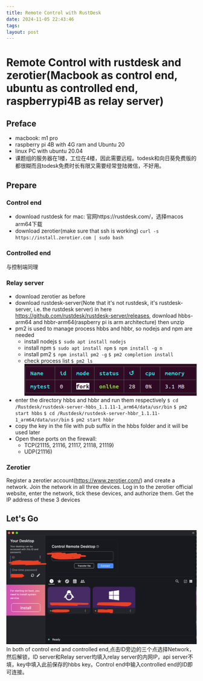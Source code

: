 ```yaml
---
title: Remote Control with RustDesk
date: 2024-11-05 22:43:46
tags:
layout: post
---
```

# Remote Control with rustdesk and zerotier(Macbook as control end, ubuntu as controlled end, raspberrypi4B as relay server)
## Preface
- macbook: m1 pro
- raspberry pi 4B with 4G ram and Ubuntu 20
- linux PC with ubuntu 20.04
- 课题组的服务器在1楼，工位在4楼，因此需要远程。todesk和向日葵免费版的都很糊而且todesk免费时长有限又需要经常登陆微信，不好用。
## Prepare
### Control end
- download rustdesk for mac: 官网https://rustdesk.com/，选择macos arm64下载
- download zerotier(make sure that ssh is working)
`curl -s https://install.zerotier.com | sudo bash`
### Controlled end
与控制端同理
### Relay server
- download zerotier as before
- download rustdesk-server(Note that it's not rustdesk, it's rustdesk-server, i.e. the rustdesk server) in here https://github.com/rustdesk/rustdesk-server/releases, download hbbs-arm64 and hbbr-arm64(raspberry pi is arm architecture) then unzip
- pm2 is used to manage process hbbs and hbbr, so nodejs and npm are needed
  - install nodejs
`$ sudo apt install nodejs`
  - install npm
`$ sudo apt install npm`
`$ npm install -g n`
  - install pm2
`$ npm install pm2 -g`
`$ pm2 completion install`
  - check process list
`$ pm2 ls`
![pm list](./Remote-Control-with-RustDesk/image.png)
- enter the  directory hbbs and hbbr and run them respectively
`$ cd /Rustdesk/rustdesk-server-hbbs_1.1.11-1_arm64/data/usr/bin`
`$ pm2 start hbbs`
`$ cd /Rustdesk/rustdesk-server-hbbr_1.1.11-1_arm64/data/usr/bin`
`$ pm2 start hbbr`
- copy the key in the file with pub suffix in the hbbs folder and it will be used later
- Open these ports on the firewall:
  - TCP(21115, 21116, 21117, 21118, 21119)
  - UDP(21116)
### Zerotier
Register a zerotier account(https://www.zerotier.com/) and create a network. Join the network in all three devices. Log in to the zerotier official website, enter the network, tick these devices, and authorize them. Get the IP address of these 3 devices
## Let's Go
![rustdesk](./Remote-Control-with-RustDesk/image2.png)
In both of control end and controlled end,点击ID旁边的三个点选择Network，然后解锁，ID server和Relay server均填入relay server的内网IP，api server不填，key中填入此前保存的hbbs key。Control end中输入controlled end的ID即可连接。
<!-- ---

date: 2024-11-05 22:30:01
tags:
--- -->